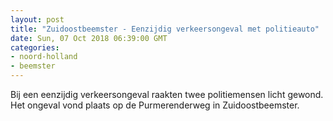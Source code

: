 ```yaml
---
layout: post
title: "Zuidoostbeemster - Eenzijdig verkeersongeval met politieauto"
date: Sun, 07 Oct 2018 06:39:00 GMT
categories: 
- noord-holland 
- beemster 
---
```


Bij een eenzijdig verkeersongeval raakten twee politiemensen licht gewond. Het ongeval vond plaats op de Purmerenderweg in Zuidoostbeemster.
